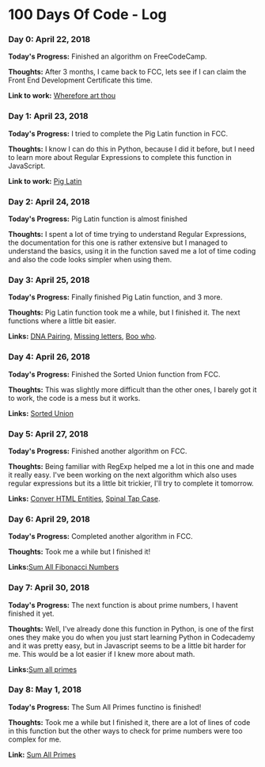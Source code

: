 <!--- Template
### Day 3: April 24, 2018
**Today's Progress:**
**Thoughts:**
**Links:**
--> 

# 100 Days Of Code - Log

### Day 0: April 22, 2018

**Today's Progress:** Finished an algorithm on FreeCodeCamp.

**Thoughts:** After 3 months, I came back to FCC, lets see if I can claim the Front End Development Certificate this time.

**Link to work:** [Wherefore art thou](https://www.freecodecamp.org/challenges/wherefore-art-thou)


### Day 1: April 23, 2018

**Today's Progress:** I tried to complete the Pig Latin function in FCC.

**Thoughts:** I know I can do this in Python, because I did it before, but I need to learn more about Regular Expressions to complete this function in JavaScript.

**Link to work:** [Pig Latin](https://www.freecodecamp.org/challenges/wherefore-art-thou)


### Day 2: April 24, 2018

**Today's Progress:** Pig Latin function is almost finished

**Thoughts:** I spent a lot of time trying to understand Regular Expressions, the documentation for this one is rather extensive but I managed to understand the basics, using it in the function saved me a lot of time coding and also the code looks simpler when using them.


### Day 3: April 25, 2018

**Today's Progress:** Finally finished Pig Latin function, and 3 more.

**Thoughts:** Pig Latin function took me a while, but I finished it. The next functions where a little bit easier.

**Links:** [DNA Pairing](https://www.freecodecamp.org/challenges/dna-pairing), [Missing letters](https://www.freecodecamp.org/challenges/missing-letters), [Boo who](https://www.freecodecamp.org/challenges/boo-who).


### Day 4: April 26, 2018

**Today's Progress:** Finished the Sorted Union function from FCC.

**Thoughts:** This was slightly more difficult than the other ones, I barely got it to work, the code is a mess but it works.

**Links:** [Sorted Union](https://www.freecodecamp.org/challenges/sorted-union)

### Day 5: April 27, 2018
**Today's Progress:** Finished another algorithm on FCC.

**Thoughts:** Being familiar with RegExp helped me a lot in this one and made it really easy. I've been working on the next algorithm which also uses regular expressions but its a little bit trickier, I'll try to complete it tomorrow.

**Links:** [Conver HTML Entities](https://www.freecodecamp.org/challenges/convert-html-entities), [Spinal Tap Case](https://www.freecodecamp.org/challenges/spinal-tap-case).

### Day 6: April 29, 2018
**Today's Progress:** Completed another algorithm in FCC.

**Thoughts:** Took me a while but I finished it!

**Links:**[Sum All Fibonacci Numbers](https://www.freecodecamp.org/challenges/sum-all-odd-fibonacci-numbers)


### Day 7: April 30, 2018
**Today's Progress:** The next function is about prime numbers, I havent finished it yet.

**Thoughts:** Well, I've already done this function in Python, is one of the first ones they make you do when you just start learning Python in Codecademy and it was pretty easy, but in Javascript seems to be a little bit harder for me. This would be a lot easier if I knew more about math.

**Links:**[Sum all primes](https://www.freecodecamp.org/challenges/sum-all-primes)


### Day 8: May 1, 2018
**Today's Progress:** The Sum All Primes functino is finished!

**Thoughts:** Took me a while but I finished it, there are a lot of lines of code in this function but the other ways to check for prime numbers were too complex for me.

**Link:** [Sum All Primes](https://www.freecodecamp.org/challenges/sum-all-primes)

